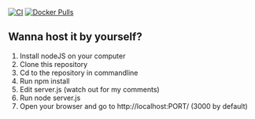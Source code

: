[![CI](https://github.com/kesecode/Tic-Tac-Node/actions/workflows/docker-image.yml/badge.svg)](https://github.com/kesecode/Tic-Tac-Node/actions/workflows/docker-image.yml)
[![Docker Pulls](https://badgen.net/docker/pulls/kesecode/tictacnode?icon=docker&label=pulls)](https://hub.docker.com/r/kesecode/tictacnode/)

## Wanna host it by yourself?

1. Install nodeJS on your computer
2. Clone this repository
3. Cd to the repository in commandline
4. Run npm install
5. Edit server.js (watch out for my comments)
6. Run node server.js
7. Open your browser and go to http://localhost:PORT/ (3000 by default)
